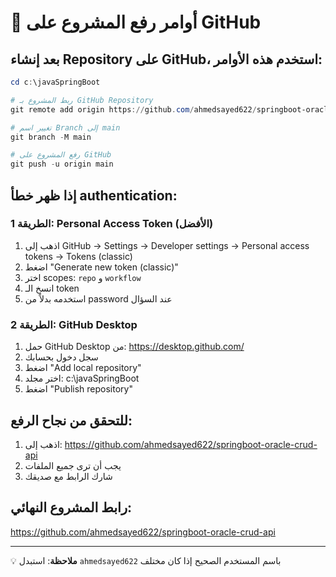 # 🚀 أوامر رفع المشروع على GitHub

## بعد إنشاء Repository على GitHub، استخدم هذه الأوامر:

```powershell
cd c:\javaSpringBoot

# ربط المشروع بـ GitHub Repository
git remote add origin https://github.com/ahmedsayed622/springboot-oracle-crud-api.git

# تغيير اسم Branch إلى main
git branch -M main

# رفع المشروع على GitHub
git push -u origin main
```

## إذا ظهر خطأ authentication:

### الطريقة 1: Personal Access Token (الأفضل)
1. اذهب إلى GitHub → Settings → Developer settings → Personal access tokens → Tokens (classic)
2. اضغط "Generate new token (classic)"
3. اختر scopes: `repo` و `workflow`
4. انسخ الـ token
5. استخدمه بدلاً من password عند السؤال

### الطريقة 2: GitHub Desktop
1. حمل GitHub Desktop من: https://desktop.github.com/
2. سجل دخول بحسابك
3. اضغط "Add local repository"
4. اختر مجلد: c:\javaSpringBoot
5. اضغط "Publish repository"

## للتحقق من نجاح الرفع:
1. اذهب إلى: https://github.com/ahmedsayed622/springboot-oracle-crud-api
2. يجب أن ترى جميع الملفات
3. شارك الرابط مع صديقك

## رابط المشروع النهائي:
https://github.com/ahmedsayed622/springboot-oracle-crud-api

---
💡 **ملاحظة**: استبدل `ahmedsayed622` باسم المستخدم الصحيح إذا كان مختلف
